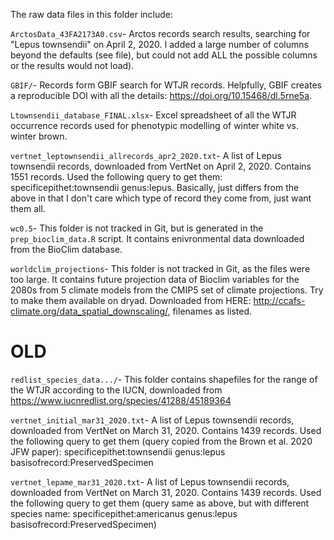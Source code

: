 The raw data files in this folder include:

`ArctosData_43FA2173A0.csv`- Arctos records search results, searching for "Lepus townsendii" on April 2, 2020. I added a large number of columns beyond the defaults (see file), but could not add ALL the possible columns or the results would not load). 

`GBIF/`- Records form GBIF search for WTJR records. Helpfully, GBIF creates a reproducible DOI with all the details: https://doi.org/10.15468/dl.5rne5a.

`Ltownsendii_database_FINAL.xlsx`- Excel spreadsheet of all the WTJR occurrence records used for phenotypic modelling of winter white vs. winter brown.

`vertnet_leptownsendii_allrecords_apr2_2020.txt`- A list of Lepus townsendii records, downloaded from VertNet on April 2, 2020. Contains 1551 records. Used the following query to get them: specificepithet:townsendii genus:lepus. Basically, just differs from the above in that I don't care which type of record they come from, just want them all. 

`wc0.5`- This folder is not tracked in Git, but is generated in the `prep_bioclim_data.R` script. It contains enivronmental data downloaded from the BioClim database. 

`worldclim_projections`- This folder is not tracked in Git, as the files were too large. It contains future projection data of Bioclim variables for the 2080s from 5 climate models from the CMIP5 set of climate projections.  Try to make them available on dryad. Downloaded from HERE: http://ccafs-climate.org/data_spatial_downscaling/, filenames as listed. 

# OLD

`redlist_species_data.../`- This folder contains shapefiles for the range of the WTJR according to the IUCN, downloaded from https://www.iucnredlist.org/species/41288/45189364


`vertnet_initial_mar31_2020.txt`- A list of Lepus townsendii records, downloaded from VertNet on March 31, 2020. Contains 1439 records. Used the following query to get them (query copied from the Brown et al. 2020 JFW paper): specificepithet:townsendii genus:lepus basisofrecord:PreservedSpecimen

`vertnet_lepame_mar31_2020.txt`- A list of Lepus townsendii records, downloaded from VertNet on March 31, 2020. Contains 1439 records. Used the following query to get them (query same as above, but with different species name: specificepithet:americanus genus:lepus basisofrecord:PreservedSpecimen)

 